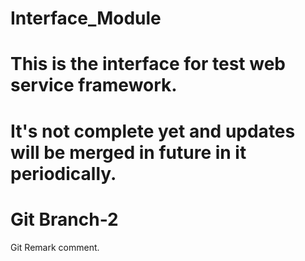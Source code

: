 # Interface_Module
# This is the interface for test web service framework.
# It's not complete yet and updates will be merged in future in it periodically.
# Git Branch-2

Git Remark comment.